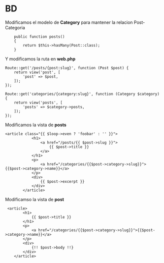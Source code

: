 # BD

Modificamos el modelo de **Category** para mantener la relacion Post-Categoria

```
    public function posts()
    {
        return $this->hasMany(Post::class);
    }

```

Y modificamos la ruta en **web.php**

```
Route::get('/posts/{post:slug}', function (Post $post) {
    return view('post', [
        'post' => $post,
    ]);
});

Route::get('categories/{category:slug}', function (Category $category) {
    return view('posts', [
        'posts' => $category->posts,
    ]);
});
```

Modificamos la vista de **posts**

```
<article class="{{ $loop->even ? 'foobar' : '' }}">
            <h1>
                <a href="/posts/{{ $post->slug }}">
                    {{ $post->title }}
                </a>
            </h1>
            <p>
                <a href="/categories/{{$post->category->slug}}">{{$post->category->name}}</a>
            </p>
            <div>
                {{ $post->excerpt }}
            </div>
        </article>
```

Modificamso la vista de **post**

```
 <article>
        <h1>
            {{ $post->title }}
        </h1>
        <p>
            <a href="/categories/{{$post->category->slug}}">{{$post->category->name}}</a>
        </p>
        <div>
            {!! $post->body !!}
        </div>
    </article>
```
